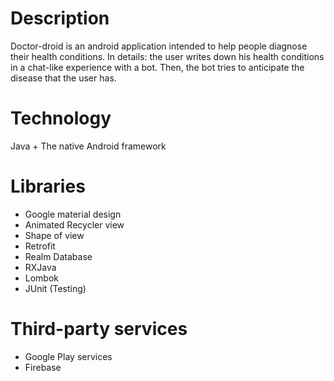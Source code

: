 # Description
Doctor-droid is an android application intended to help people diagnose their health conditions. In details: the user writes down his health conditions in a chat-like experience with a bot. Then, the bot tries to anticipate the disease that the user has.

# Technology
Java + The native Android framework

# Libraries
- Google material design
- Animated Recycler view
- Shape of view
- Retrofit
- Realm Database
- RXJava
- Lombok
- JUnit (Testing)

# Third-party services
- Google Play services
- Firebase
